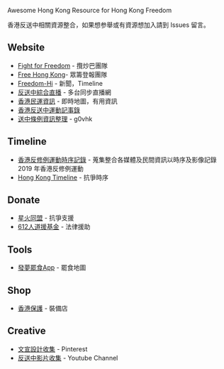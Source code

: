 

Awesome Hong Kong
Resource for Hong Kong Freedom

香港反送中相關資源整合，如果想参舉或有資源想加入請到 Issues 留言。

## Website
- [Fight for Freedom](https://standwithhk.org/) - 攬炒巴團隊
- [Free Hong Kong](https://freedomhkg.net/)- 眾籌登報團隊
- [Freedom-Hi](https://hkrev.inf) - 新聞，Timeline
- [反送中綜合直播](https://freehk.live/) - 多台同步直播網
- [香港民運資訊](https://103.hk/) - 即時地圖，有用資訊
- [香港反送中運動記事錄](https://www.hkebill.com/)
- [送中條例資訊整理](https://beta.hackfoldr.org/extradition) - g0vhk

## Timeline
- [香港反修例運動時序記錄](https://hkontheroad.org/) - 蒐集整合各媒體及民間資訊以時序及影像記錄 2019 年香港反修例運動
- [Hong Kong Timeline](https://www.tiki-toki.com/timeline/entry/1273579/Hong-Kong-Timeline/) - 抗爭時序

## Donate
- [星火同盟](https://www.facebook.com/sparkalliancehk/) - 抗爭支援
- [612人道援基金](https://612fund.hk) - 法律援助

## Tools
- [發夢罷食App](https://lihkg.com/thread/1435236) - 罷食地圖

## Shop
- [香港保護](https://hkprotect.org/) - 裝備店

## Creative
- [文宣設計收集](https://www.pinterest.com/jonsnow0867/hong-kong/) - Pinterest
- [反送中影片收集](https://www.youtube.com/playlist?list=PL6tXiAedAhj3woJG8JVukr6b7vnMr1iu9) - Youtube Channel
